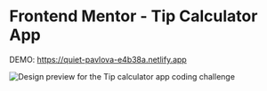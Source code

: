 # Frontend Mentor - Tip Calculator App

DEMO: https://quiet-pavlova-e4b38a.netlify.app

![Design preview for the Tip calculator app coding challenge](./design/desktop-preview.jpg)
